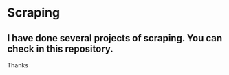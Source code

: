 # Scraping

## I have done several projects of scraping. You can check in this repository.

Thanks

